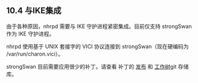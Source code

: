 ## 10.4 与IKE集成

由于各种原因，nhrpd 需要与 IKE 守护进程紧密集成。目前仅支持 strongSwan 作为 IKE 守护进程。

nhrpd 使用基于 UNIX 套接字的 VICI 协议连接到 strongSwan（现在硬编码为 /var/run/charon.vici）。

strongSwan 目前需要应用很少的补丁。请查看 补丁的 [发布](http://git.alpinelinux.org/cgit/user/tteras/strongswan/log/?h=tteras-release) 和 [工作树](http://git.alpinelinux.org/cgit/user/tteras/strongswan/log/?h=tteras)git 存储库。
